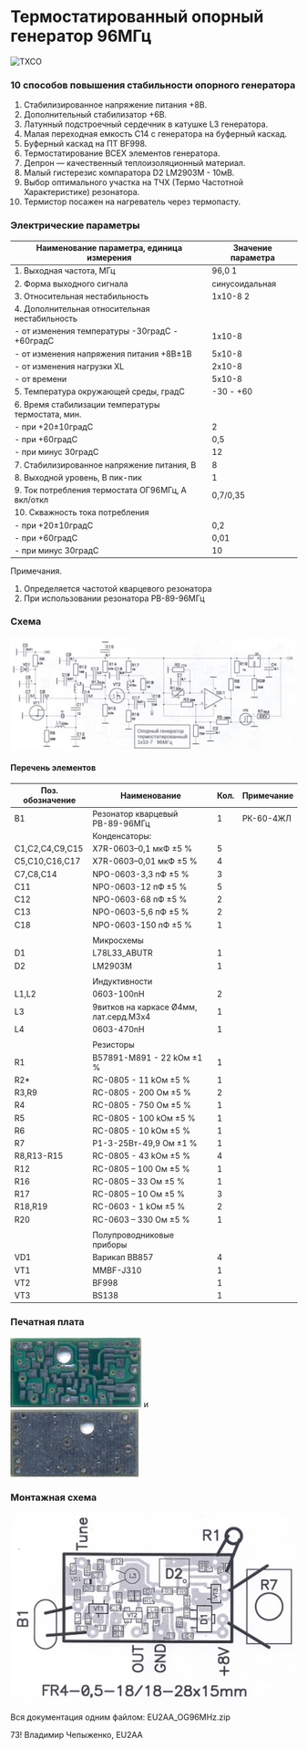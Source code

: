 # Термостатированный опорный генератор 96МГц
![ TXCO ](photo/12_OG96.jpg)

### 10 способов повышения стабильности опорного генератора
1. Стабилизированное напряжение питания +8В.
2. Дополнительный стабилизатор +6В.
3. Латунный подстроечный сердечник в катушке L3 генератора.
4. Малая переходная емкость С14 с генератора на буферный каскад.
5. Буферный каскад на ПТ BF998.
6. Термостатирование ВСЕХ элементов генератора.
7. Депрон — качественный теплоизоляционный материал.
8. Малый гистерезис компаратора D2 LM2903M - 10мВ. 
9. Выбор оптимального участка на ТЧХ (Термо Частотной Характеристике) резонатора.
10. Термистор посажен на нагреватель через термопасту.

### Электрические параметры

|Наименование параметра, единица измерения	|			Значение параметра|
| ----------------------- | -------------------------------- |
| 1. Выходная частота, МГц						| 	96,0     1  | 
| 2. Форма выходного сигнала						| 	синусоидальная | 
| 3. Относительная нестабильность 					| 	1х10-8      2  | 
| 4. Дополнительная относительная нестабильность |    | 
| 	- от изменения температуры  -30градС - +60градС			| 	1х10-8  |  
| 	- от изменения напряжения питания +8В±1В		| 	5х10-8  |  
| 	- от изменения нагрузки XL					| 	2х10-8	  |  
| 	- от времени								| 	5х10-8  |  
| 5. Температура окружающей среды, градС				| 	-30 - +60 | 
| 6. Время стабилизации температуры термостата, мин. | 
| 	- при +20±10градС							| 	2 | 
| 	- при +60градС								| 	0,5 | 
| 	- при минус 30градС							| 	12 | 
| 7. Стабилизированное напряжение питания, В			| 	8 | 
| 8. Выходной уровень, В пик-пик					| 		1 | 
| 9. Ток потребления термостата ОГ96МГц, А  вкл/откл		| 	0,7/0,35 | 
| 10. Скважность тока потребления  | 
| 	- при +20±10градС							| 	0,2 | 
| 	- при +60градС								| 	0,01 | 
| 	- при минус 30градС							| 	10 | 

Примечания.
1. Определяется частотой кварцевого резонатора
2. При использовании резонатора РВ-89-96МГц

### Схема  
![ Схема ](photo/13_OG_sch.jpg)

#### Перечень элементов

| Поз. обозначение	|	Наименование | Кол. | Примечание |
| ----------------------- | -------------------------------- | ----------------------- | -------------------------------- |
| B1 | Резонатор кварцевый РВ-89-96МГц | 1 |  РК-60-4ЖЛ | 
| |  Конденсаторы: |  |  | 
| C1,C2,C4,C9,C15 | X7R-0603–0,1 мкФ ±5 % | 5 |  | 
| C5,C10,C16,C17 | X7R-0603–0,01 мкФ ±5 % | 4 |  | 
| C7,C8,C14 | NPO-0603-3,3 пФ ±5 % | 3 |  | 
 | C11 | NPO-0603-12 пФ ±5 % | 5 |  | 
 | C12 | NPO-0603-68 пФ ±5 % | 2 |  | 
 | C13 | NPO-0603-5,6 пФ ±5 % | 2 |  | 
 | C18 | NPO-0603-150 пФ ±5 % | 1 |  | 
 | | | | |
 |  | Микросхемы |  |  | 
 | D1 | L78L33_ABUTR | 1 |  | 
 | D2 | LM2903M | 1 |  |  | 
 | | | | |
 |  | Индуктивности |  |  | 
 | L1,L2 | 0603-100nH  | 2 |  | 
 | L3 | 9витков на каркасе Ø4мм, лат.серд.М3х4 | 1 |  | 
 | L4 | 0603-470nH | 1 |  | 
 | | | | |
 |  | Резисторы |  |  | 
 | R1 | B57891-M891 - 22 kОм ±1 % | 1 |  | 
 | R2* | RC-0805 - 11 kОм ±5 % | 1 |  | 
 | R3,R9 | RC-0805 - 200 Ом ±5 % | 2 |  | 
 | R4 | RC-0805 - 750 Ом ±5 % | 1 |  | 
 | R5 | RC-0805 - 100 kОм ±5 % | 1 |  | 
 | R6 | RC-0805 - 10 kОм ±5 % | 1 |  | 
 | R7 | P1-3-25Вт-49,9 Ом ±1 % | 1 |  | 
 | R8,R13-R15 | RC-0805 - 43 kОм ±5 % | 4 |  | 
 | R12 | RC-0805 – 100 Ом ±5 % | 1 |  | 
 | R16 | RC-0805 – 33 Ом ±5 % | 1 |  | 
 | R17 | RC-0805 – 10 Ом ±5 % | 3 |  | 
 | R18,R19 | RC-0603 - 1 kОм ±5 % | 2 |  | 
 | R20 | RC-0603 – 330 Ом ±5 % | 1 |  | 
 | | | | |
 |  | Полупроводниковые приборы |  |  | 
 | VD1 | Варикап BB857 | 4 |  | 
 | VT1 | MMBF-J310 | 1 |  | 
 | VT2 | BF998 | 1 |  | 
 | VT3 | BS138 | 1 |  | 

### Печатная плата  
![ Печатная плата ](photo/15_OG_TOP.jpg)  и  
![ Печатная плата ](photo/15_OG_BOT.jpg)

### Монтажная схема 
![ Монтажная схема ](photo/16_OG_TOP.jpg)

Вся документация одним файлом: EU2AA_OG96MHz.zip

73!
Владимир Чепыженко, EU2AA
##
